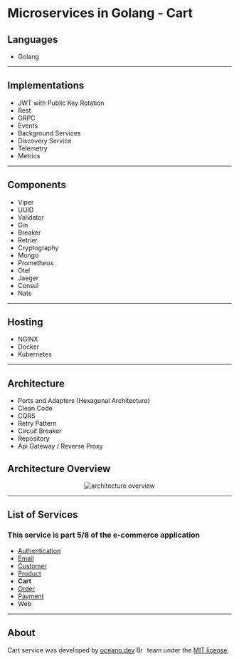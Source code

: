 # **Microservices in Golang - Cart**

## Languages

- Golang

---

## Implementations

- JWT with Public Key Rotation
- Rest
- GRPC
- Events
- Background Services
- Discovery Service
- Telemetry
- Metrics  

---

## Components

- Viper
- UUID  
- Validator  
- Gin
- Breaker
- Retrier
- Cryptography
- Mongo
- Prometheus
- Otel
- Jaeger
- Consul
- Nats

---

## Hosting

- NGINX
- Docker
- Kubernetes

---

## Architecture

- Ports and Adapters (Hexagonal Architecture)
- Clean Code
- CQRS
- Retry Pattern
- Circuit Breaker
- Repository
- Api Gateway / Reverse Proxy

###

## Architecture Overview

<p align="center">
    <img alt="architecture overview" src="https://github.com/JohnSalazar/microservices-go-cart/assets/16736914/036ecae7-63fa-49be-9e02-3f23f2e545e0" />
</p>

---

## List of Services

### This service is part 5/8 of the e-commerce application

- [Authentication](https://github.com/JohnSalazar/microservices-go-authentication)
- [Email](https://github.com/JohnSalazar/microservices-go-email)
- [Customer](https://github.com/JohnSalazar/microservices-go-customer)
- [Product](https://github.com/JohnSalazar/microservices-go-product)
- **Cart**
- [Order](https://github.com/JohnSalazar/microservices-go-order)
- [Payment](https://github.com/JohnSalazar/microservices-go-payment)
- Web

---

## About

Cart service was developed by [oceano.dev](https://oceano.dev/) <img alt="Brasil" src="https://github.com/JohnSalazar/microservices-go-cart/assets/16736914/13506b2b-2e31-44ff-828c-f793e8bbce2e" width="20" height="14" /> team under the [MIT license](LICENSE).
